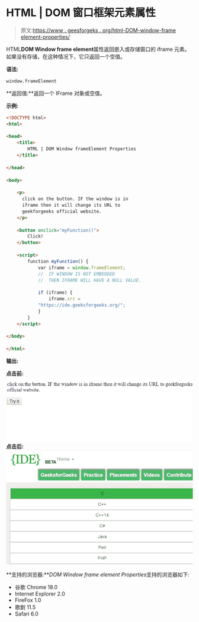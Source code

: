 # HTML | DOM 窗口框架元素属性

> 原文:[https://www . geesforgeks . org/html-DOM-window-frame element-properties/](https://www.geeksforgeeks.org/html-dom-window-frameelement-properties/)

HTML**DOM Window frame element**属性返回嵌入或存储窗口的 iframe 元素。如果没有存储，在这种情况下，它只返回一个空值。

**语法:**

```html
window.frameElement
```

**返回值:**返回一个 IFrame 对象或空值。

**示例:**

```html
<!DOCTYPE html>
<html>

<head>
    <title>
        HTML | DOM Window frameElement Properties
    </title>

</head>

<body>

    <p>
      click on the button. IF the window is in
      iframe then it will change its URL to 
      geekforgeeks official website.
    </p>

    <button onclick="myFunction()">
        Click!
    </button>

    <script>
        function myFunction() {
            var iframe = window.frameElement;
            //  IF WINDOW IS NOT EMBEDDED 
            //  THEN IFRAME WILL HAVE A NULL VALUE.

            if (iframe) {
                iframe.src = 
            "https://ide.geeksforgeeks.org/";
            }
        }
    </script>

</body>

</html>
```

**输出:**

**点击前:**
![](img/94b9674f05e408c584e1f5ab1edcc11c.png)
**点击后:**
![](img/98d6644e394ed9382553a3abfd0b747e.png)

**支持的浏览器:***DOM Window frame element Properties*支持的浏览器如下:

*   谷歌 Chrome 18.0
*   Internet Explorer 2.0
*   FireFox 1.0
*   歌剧 11.5
*   Safari 6.0